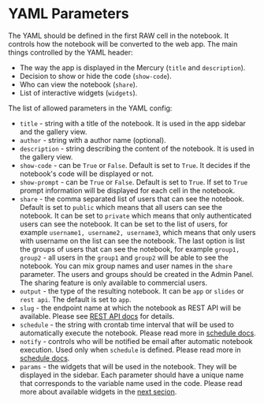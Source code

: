 <h1> YAML Parameters </h1>

The YAML should be defined in the first RAW cell in the notebook. It controls how the notebook will be converted to the web app. The main things controlled by the YAML header:

- The way the app is displayed in the Mercury (`title` and `description`). 
- Decision to show or hide the code (`show-code`).
- Who can view the notebook (`share`).
- List of interactive widgets (`widgets`).

The list of allowed parameters in the YAML config:

- `title` - string with a title of the notebook. It is used in the app sidebar and the gallery view.
- `author` - string with a author name (optional).
- `description` - string describing the content of the notebook. It is used in the gallery view.
- `show-code` - can be `True` or `False`. Default is set to `True`. It decides if the notebook's code will be displayed or not.
- `show-prompt` - can be `True` or `False`. Default is set to `True`. If set to `True` prompt information will be displayed for each cell in the notebook.
- `share` - the comma separated list of users that can see the notebook. Default is set to `public` which means that all users can see the notebook. It can be set to `private` which means that only authenticated users can see the notebook. It can be set to the list of users, for example `username1, username2, username3`, which means that only users with username on the list can see the notebook. The last option is list the groups of users that can see the notebook, for example `group1, group2` - all users in the `group1` and `group2` will be able to see the notebook. You can mix group names and user names in the `share` parameter. The users and groups should be created in the Admin Panel. The sharing feature is only available to commercial users. 
- `output` - the type of the resulting notebook. It can be `app` or `slides` or `rest api`. The default is set to `app`.
- `slug` - the endpoint name at which the notebook as REST API will be available. Please see [REST API docs](/notebook-as-rest-api) for details.
- `schedule` - the string with crontab time interval that will be used to automatically execute the notebook. Please read more in [schedule docs](/schedule).
- `notify` - controls who will be notified be email after automatic notebook execution. Used only when `schedule` is defined. Please read more in [schedule docs](/schedule).
- `params` - the widgets that will be used in the notebook. They will be displayed in the sidebar. Each parameter should have a unique name that corresponds to the variable name used in the code. Please read more about available widgets in the [next secion](/widgets).
